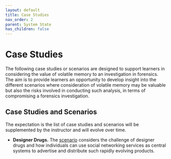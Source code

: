 ```yaml
---
layout: default
title: Case Studies
nav_order: 2
parent: System State
has_children: false
---
```


# Case Studies

The following case studies or scenarios are designed to support learners in considering the value of volatile memory to an investigation in forensics. The aim is to provide learners an opportunity to develop insight into the different scenarios where consideration of volatile memory may be valuable but also the risks involved in conducting such analysis, in terms of compromising a forensics investigation.

## Case Studies and Scenarios

The expectation is the list of case studies and scenarios will be supplemented by the instructor and will evolve over time.

* **Designer Drugs.** The [scenario](/scenarios/designerDrugs.html) considers the challenge of designer drugs and how individuals can use social networking services as central systems to advertise and distribute such rapidly evolving products.
